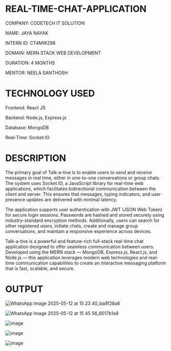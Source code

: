 # REAL-TIME-CHAT-APPLICATION

COMPANY: CODETECH IT SOLUTION

NAME: JAYA NAYAK

INTERN ID: CT4MWZ98

DOMAIN: MERN STACK WEB DEVELOPMENT

DURATION: 4 MONTHS

MENTOR: NEELA SANTHOSH

# TECHNOLOGY USED

Frontend: React JS

Backend: Node.js, Express.js

Database: MongoDB

Real-Time: Socket.IO

# DESCRIPTION

The primary goal of Talk-a-tive is to enable users to send and receive messages in real time, either in one-to-one conversations or group chats. The system uses Socket.IO, a JavaScript library for real-time web applications, which facilitates bidirectional communication between the client and server. This ensures that messages, typing indicators, and user presence updates are delivered with minimal latency.

The application supports user authentication with JWT (JSON Web Token) for secure login sessions. Passwords are hashed and stored securely using industry-standard encryption methods. Additionally, users can search for other registered users, initiate chats, create and manage group conversations, and maintain a responsive experience across devices.

Talk-a-tive is a powerful and feature-rich full-stack real-time chat application designed to offer seamless communication between users. Developed using the MERN stack — MongoDB, Express.js, React.js, and Node.js — this application leverages modern web technologies and real-time communication capabilities to create an interactive messaging platform that is fast, scalable, and secure.

# OUTPUT

![WhatsApp Image 2025-05-12 at 15 23 40_ba9f28a6](https://github.com/user-attachments/assets/dbe6b113-983b-4a31-9284-d03041c4dde8)

![WhatsApp Image 2025-05-12 at 15 45 56_6017b1a9](https://github.com/user-attachments/assets/708a4d3a-dfa9-46a2-8cff-77e4a3a1394b)

![image](https://github.com/user-attachments/assets/f7265903-ebae-45db-865f-82684e12f386)

![image](https://github.com/user-attachments/assets/0a40d7de-f979-4391-a88e-cf857dd4c933)

![image](https://github.com/user-attachments/assets/d0c6f8cd-7a49-48ed-b2b1-520e2a5fc534)



